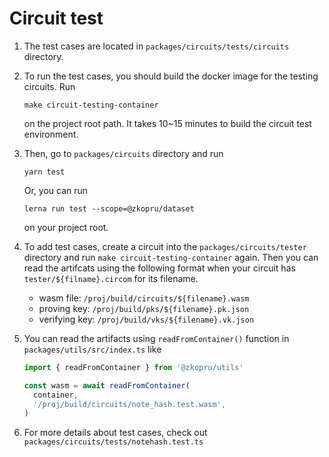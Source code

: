 # Circuit test

1. The test cases are located in `packages/circuits/tests/circuits` directory.

2. To run the test cases, you should build the docker image for the testing circuits. Run
  
    ```shell
    make circuit-testing-container
    ```
  
    on the project root path. It takes 10~15 minutes to build the circuit test environment.


3. Then, go to `packages/circuits` directory and run 

    ```shell
    yarn test
    ```

    Or, you can run

    ```shell
    lerna run test --scope=@zkopru/dataset
    ```

    on your project root.

4. To add test cases, create a circuit into the `packages/circuits/tester` directory and run `make circuit-testing-container` again. Then you can read the artifcats using the following format when your circuit has `tester/${filname}.circom` for its filename.
    - wasm file: `/proj/build/circuits/${filename}.wasm`
    - proving key: `/proj/build/pks/${filename}.pk.json`
    - verifying key: `/proj/build/vks/${filename}.vk.json`

5. You can read the artifacts using `readFromContainer()` function in `packages/utils/src/index.ts` like

    ```typescript
    import { readFromContainer } from '@zkopru/utils'

    const wasm = await readFromContainer(
      container,
      '/proj/build/circuits/note_hash.test.wasm',
    )
    ```

6. For more details about test cases, check out `packages/circuits/tests/notehash.test.ts`
